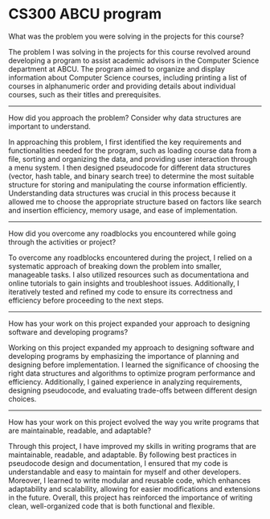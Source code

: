 # CS300 ABCU program

What was the problem you were solving in the projects for this course?

The problem I was solving in the projects for this course revolved around developing a program to assist academic advisors in the Computer Science department at ABCU. The program aimed to organize and display information about Computer Science courses, including printing a list of courses in alphanumeric order and providing details about individual courses, such as their titles and prerequisites.

---------------------------------------------------------------------------------------------------
How did you approach the problem? Consider why data structures are important to understand.

In approaching this problem, I first identified the key requirements and functionalities needed for the program, such as loading course data from a file, sorting and organizing the data, and providing user interaction through a menu system. I then designed pseudocode for different data structures (vector, hash table, and binary search tree) to determine the most suitable structure for storing and manipulating the course information efficiently. Understanding data structures was crucial in this process because it allowed me to choose the appropriate structure based on factors like search and insertion efficiency, memory usage, and ease of implementation.

---------------------------------------------------------------------------------------------------
How did you overcome any roadblocks you encountered while going through the activities or project?

To overcome any roadblocks encountered during the project, I relied on a systematic approach of breaking down the problem into smaller, manageable tasks. I also utilized resources such as documentationa and online tutorials to gain insights and troubleshoot issues. Additionally, I iteratively tested and refined my code to ensure its correctness and efficiency before proceeding to the next steps.

---------------------------------------------------------------------------------------------------
How has your work on this project expanded your approach to designing software and developing programs?

Working on this project expanded my approach to designing software and developing programs by emphasizing the importance of planning and designing before implementation. I learned the significance of choosing the right data structures and algorithms to optimize program performance and efficiency. Additionally, I gained experience in analyzing requirements, designing pseudocode, and evaluating trade-offs between different design choices.

---------------------------------------------------------------------------------------------------
How has your work on this project evolved the way you write programs that are maintainable, readable, and adaptable?

Through this project, I have improved my skills in writing programs that are maintainable, readable, and adaptable. By following best practices in pseudocode design and documentation, I ensured that my code is understandable and easy to maintain for myself and other developers. Moreover, I learned to write modular and reusable code, which enhances adaptability and scalability, allowing for easier modifications and extensions in the future. Overall, this project has reinforced the importance of writing clean, well-organized code that is both functional and flexible.
